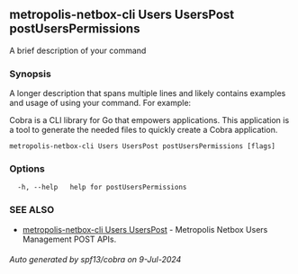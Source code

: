 ## metropolis-netbox-cli Users UsersPost postUsersPermissions

A brief description of your command

### Synopsis

A longer description that spans multiple lines and likely contains examples
and usage of using your command. For example:

Cobra is a CLI library for Go that empowers applications.
This application is a tool to generate the needed files
to quickly create a Cobra application.

```
metropolis-netbox-cli Users UsersPost postUsersPermissions [flags]
```

### Options

```
  -h, --help   help for postUsersPermissions
```

### SEE ALSO

* [metropolis-netbox-cli Users UsersPost]()	 - Metropolis Netbox Users Management POST APIs.

###### Auto generated by spf13/cobra on 9-Jul-2024
